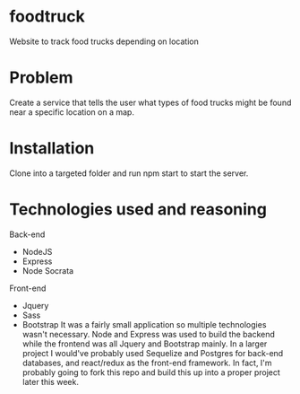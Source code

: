 # foodtruck
Website to track food trucks depending on location

# Problem
Create a service that tells the user what types of food trucks might be found near a specific location on a map.

# Installation
Clone into a targeted folder and run npm start to start the server. 

# Technologies used and reasoning
Back-end
- NodeJS
- Express
- Node Socrata

Front-end
- Jquery
- Sass
- Bootstrap
It was a fairly small application so multiple technologies wasn't necessary. Node and Express was used to build the backend while the frontend was all Jquery and Bootstrap mainly. In a larger project I would've probably used Sequelize and Postgres for back-end databases, and react/redux as the front-end framework. In fact, I'm probably going to fork this repo and build this up into a proper project later this week.
